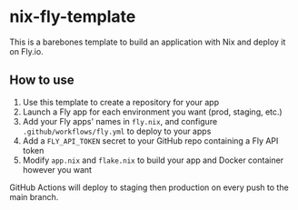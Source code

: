 # nix-fly-template

This is a barebones template to build an application with Nix and deploy it on Fly.io.

## How to use

 1. Use this template to create a repository for your app
 2. Launch a Fly app for each environment you want (prod, staging, etc.)
 3. Add your Fly apps' names in `fly.nix`, and configure `.github/workflows/fly.yml` to deploy to your apps
 4. Add a `FLY_API_TOKEN` secret to your GitHub repo containing a Fly API token
 5. Modify `app.nix` and `flake.nix` to build your app and Docker container however you want

GitHub Actions will deploy to staging then production on every push to the main branch.
